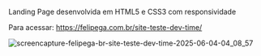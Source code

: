 Landing Page desenvolvida em HTML5 e CSS3 com responsividade

Para acessar: https://felipega.com.br/site-teste-dev-time/

![screencapture-felipega-br-site-teste-dev-time-2025-06-04-04_08_57](https://github.com/user-attachments/assets/ff3af716-c9a1-4676-abb7-503d734520c2)

